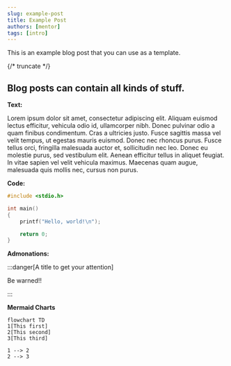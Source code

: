 ```yaml
---
slug: example-post
title: Example Post
authors: [mentor]
tags: [intro]
---
```


This is an example blog post that you can use as a template.

{/* truncate */}

## Blog posts can contain all kinds of stuff.

**Text:**

Lorem ipsum dolor sit amet, consectetur adipiscing elit. Aliquam euismod lectus efficitur, vehicula odio id, ullamcorper nibh. Donec pulvinar odio a quam finibus condimentum. Cras a ultricies justo. Fusce sagittis massa vel velit tempus, ut egestas mauris euismod. Donec nec rhoncus purus. Fusce tellus orci, fringilla malesuada auctor et, sollicitudin nec leo. Donec eu molestie purus, sed vestibulum elit. Aenean efficitur tellus in aliquet feugiat. In vitae sapien vel velit vehicula maximus. Maecenas quam augue, malesuada quis mollis nec, cursus non purus.

**Code:**

```c
#include <stdio.h>

int main()
{
    printf("Hello, world!\n");

    return 0;
}
```

**Admonations:**

:::danger[A title to get your attention]

Be warned!!

:::


**Mermaid Charts**

```mermaid
flowchart TD
1[This first]
2[This second]
3[This third]

1 --> 2
2 --> 3
```